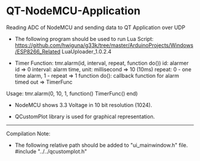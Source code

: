 # QT-NodeMCU-Application
Reading ADC of NodeMCU and sending data to QT Application over UDP 

- The following program should be used to run Lua Script: 
https://github.com/hwiguna/g33k/tree/master/ArduinoProjects/Windows/ESP8266_Related
LuaUploader_1.0.2.4

- Timer Function: tmr.alarm(id, interval, repeat, function do())
	id: alarmer id  => 0
	interval: alarm time, unit: millisecond => 10  (10ms)
	repeat: 0 - one time alarm, 1 - repeat => 1 
	function do(): callback function for alarm timed out => TimerFunc
  
 Usage: tmr.alarm(0, 10, 1, function() TimerFunc() end)
 
- NodeMCU shows 3.3 Voltage in 10 bit resolution (1024). 

- QCustomPlot library is used for graphical representation.

---
Compilation Note: 
- The following relative path should be added to "ui_mainwindow.h" file.
 #include "../../qcustomplot.h"
